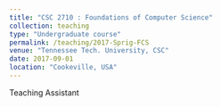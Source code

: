 ```yaml
---
title: "CSC 2710 : Foundations of Computer Science"
collection: teaching
type: "Undergraduate course"
permalink: /teaching/2017-Sprig-FCS
venue: "Tennessee Tech. University, CSC"
date: 2017-09-01
location: "Cookeville, USA"
---
```

Teaching Assistant
